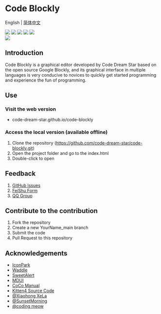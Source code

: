 # Code Blockly
English | [简体中文](README.zh-CN.md)
 <p>
    <a href="https://github.com/code-dream-star/code-blockly/blob/main/licence"><img src="https://img.shields.io/github/license/code-dream-star/code-blockly"></a>
    <a href="https://github.com/code-dream-star/code-blockly/"><img src="https://img.shields.io/github/stars/code-dream-star/code-blockly"></a>
    <a href="https://github.com/code-dream-star/code-blockly/"><img src="https://img.shields.io/github/forks/code-dream-star/code-blockly"></a>
    <a href="https://github.com/code-dream-star/code-blockly/issues"><img src="https://img.shields.io/github/issues/code-dream-star/code-blockly"></a>
    <a href="https://github.com/code-dream-star/code-blockly/pulls"><img src="https://img.shields.io/github/issues-pr/code-dream-star/code-blockly"></a></br>
 <img src=https://img.shields.io/badge/author-Code_Dream_Star-blue />
</p>

## Introduction
Code Blockly is a graphical editor developed by Code Dream Star based on the open source Google Blockly, and its graphical interface in multiple languages is very conducive to novices to quickly get started programming and experience the fun of programming.

## Use
### Visit the web version
- code-dream-star.github.io/code-blockly
### Access the local version (available offline)
1. Clone the repository (https://github.com/code-dream-star/code-blockly.git)
2. Open the project folder and go to the index.html
3. Double-click to open

## Feedback
1. [GitHub Issues](https://github.com/code-dream-star/code-blockly/issues)
2. [FeiShu Form](code-dream-star.github.io/code-blockly#form)
3. [QQ Group](https://jq.qq.com/?_wv=1027&k=8re37Nfl)

## Contribute to the contribution
1. Fork the repository
2. Create a new YourName_main branch
3. Submit the code
4. Pull Request to this repository

## Acknowledgements
- [IconPark](http://iconpark.oceanengine.com/)
- [Waddle](http://coco-central.cn)
- [SweetAlert](https://sweetalert.js.org/)
- [MDUI](https://www.mdui.org/)
- [CoCo Manual](https://codemao.yuque.com/kzbwh0/coco_guide)
- [Kitten4 Source Code](https://codemao.yuque.com/kzbwh0/kitten_guide)
- [@Xiaohong XeLa](https://github.com/xiaohong2022)
- [@SunsetMorning](https://github.com/123213123123)
- [@coding meow](https://github.com/codemiao200)